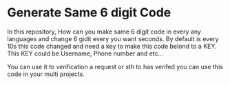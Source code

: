 # Generate Same 6 digit Code

In this repository, How can you make same 6 digit code in every any languages and change 6 gidit every you want seconds. By default is every 10s this code changed and need a key to make this code belond to a KEY. This KEY could be Username, Phone number and etc...

You can use it to verification a request or sth to has verifed you can use this code in your multi projects.
